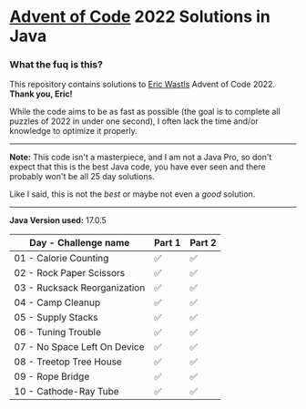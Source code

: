 # [Advent of Code](https://adventofcode.com/) 2022 Solutions in Java

### What the fuq is this?

This repository contains solutions to [Eric Wastls](https://twitter.com/ericwastl) Advent of Code 2022. 
<br>**Thank you, Eric!**

While the code aims to be as fast as possible (the goal is to complete all puzzles of 2022 in under one second), 
I often lack the time and/or knowledge to optimize it properly.

<hr>

**Note:** This code isn't a masterpiece, and I am not a Java Pro, so don't expect that this is the best Java code, 
you have ever seen and there probably won't be all 25 day solutions.

Like I said, this is not the *best* or maybe not even a *good* solution.

<hr>

**Java Version used:** 17.0.5

| Day - Challenge name         | Part 1 | Part 2 |
|------------------------------|--------|--------|
| 01 - Calorie Counting        | ✅      | ✅      |
| 02 - Rock Paper Scissors     | ✅      | ✅      |
| 03 - Rucksack Reorganization | ✅      | ✅      |
| 04 - Camp Cleanup            | ✅      | ✅      |
| 05 - Supply Stacks           | ✅      | ✅      |
| 06 - Tuning Trouble          | ✅      | ✅      |
| 07 - No Space Left On Device | ✅      | ✅      |
| 08 - Treetop Tree House      | ✅      | ✅      |
| 09 - Rope Bridge             | ✅      | ✅      |
| 10 - Cathode-Ray Tube        | ✅      | ✅      |
